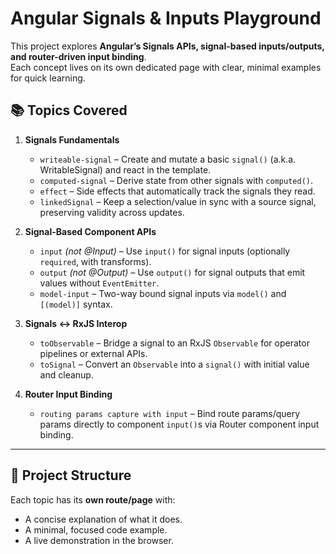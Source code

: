 # Angular Signals & Inputs Playground

This project explores **Angular’s Signals APIs, signal-based inputs/outputs, and router-driven input binding**.  
Each concept lives on its own dedicated page with clear, minimal examples for quick learning.

## 📚 Topics Covered

1. **Signals Fundamentals**
   - `writeable-signal` – Create and mutate a basic `signal()` (a.k.a. WritableSignal) and react in the template.
   - `computed-signal` – Derive state from other signals with `computed()`.
   - `effect` – Side effects that automatically track the signals they read.
   - `linkedSignal` – Keep a selection/value in sync with a source signal, preserving validity across updates.

2. **Signal-Based Component APIs**
   - `input` *(not @Input)* – Use `input()` for signal inputs (optionally `required`, with transforms).
   - `output` *(not @Output)* – Use `output()` for signal outputs that emit values without `EventEmitter`.
   - `model-input` – Two-way bound signal inputs via `model()` and `[(model)]` syntax.

3. **Signals ↔︎ RxJS Interop**
   - `toObservable` – Bridge a signal to an RxJS `Observable` for operator pipelines or external APIs.
   - `toSignal` – Convert an `Observable` into a `signal()` with initial value and cleanup.

4. **Router Input Binding**
   - `routing params capture with input` – Bind route params/query params directly to component `input()`s via Router component input binding.

---

## 📂 Project Structure

Each topic has its **own route/page** with:
- A concise explanation of what it does.
- A minimal, focused code example.
- A live demonstration in the browser.
